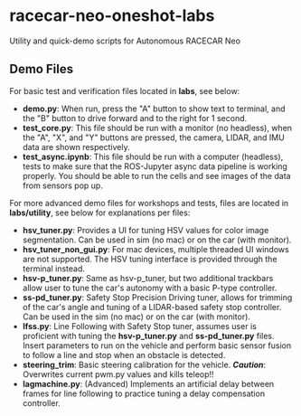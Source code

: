 # racecar-neo-oneshot-labs
Utility and quick-demo scripts for Autonomous RACECAR Neo

## Demo Files
For basic test and verification files located in **labs**, see below:
- **demo.py**: When run, press the "A" button to show text to terminal, and the "B" button to drive forward and to the right for 1 second.
- **test_core.py**: This file should be run with a monitor (no headless), when the "A", "X", and "Y" buttons are pressed, the camera, LIDAR, and IMU data are shown respectively.
- **test_async.ipynb**: This file should be run with a computer (headless), tests to make sure that the ROS-Jupyter async data pipeline is working properly. You should be able to run the cells and see images of the data from sensors pop up.

For more advanced demo files for workshops and tests, files are located in **labs/utility**, see below for explanations per files: 
- **hsv_tuner.py**: Provides a UI for tuning HSV values for color image segmentation. Can be used in sim (no mac) or on the car (with monitor).
- **hsv_tuner_non_gui.py**: For mac devices, multiple threaded UI windows are not supported. The HSV tuning interface is provided through the terminal instead.
- **hsv-p_tuner.py**: Same as hsv-p_tuner, but two additional trackbars allow user to tune the car's autonomy with a basic P-type controller.
- **ss-pd_tuner.py**: Safety Stop Precision Driving tuner, allows for trimming of the car's angle and tuning of a LIDAR-based safety stop controller. Can be used in the sim (no mac) or on the car (with monitor).
- **lfss.py**: Line Following with Safety Stop tuner, assumes user is proficient with tuning the **hsv-p_tuner.py** and **ss-pd_tuner.py** files. Insert parameters to run on the vehicle and perform basic sensor fusion to follow a line and stop when an obstacle is detected.
- **steering_trim**: Basic steering calibration for the vehicle. ***Caution***: Overwrites current pwm.py values and kills teleop!!
- **lagmachine.py**: (Advanced) Implements an artificial delay between frames for line following to practice tuning a delay compensation controller.